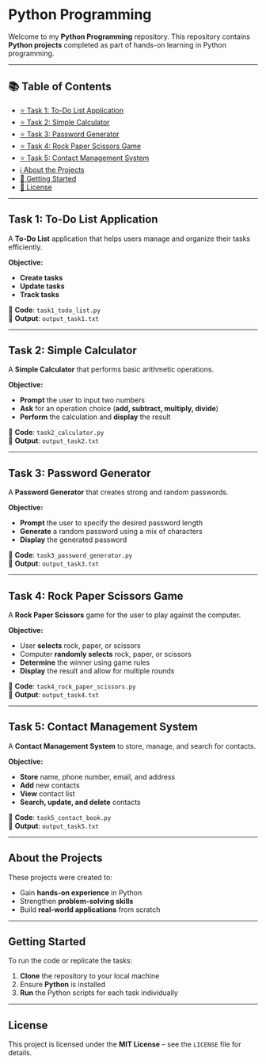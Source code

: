 # Python Programming

Welcome to my **Python Programming** repository. This repository contains **Python projects** completed as part of hands-on learning in Python programming.

---

## 📚 Table of Contents

- [⭐ Task 1: To-Do List Application](#task-1-to-do-list-application)
- [⭐ Task 2: Simple Calculator](#task-2-simple-calculator)
- [⭐ Task 3: Password Generator](#task-3-password-generator)
- [⭐ Task 4: Rock Paper Scissors Game](#task-4-rock-paper-scissors-game)
- [⭐ Task 5: Contact Management System](#task-5-contact-management-system)
- [ℹ️ About the Projects](#about-the-projects)
- [🚀 Getting Started](#getting-started)
- [📄 License](#license)

---

## Task 1: To-Do List Application

A **To-Do List** application that helps users manage and organize their tasks efficiently.

**Objective:**

- **Create tasks**  
- **Update tasks**  
- **Track tasks**

📂 **Code**: `task1_todo_list.py`  
📄 **Output**: `output_task1.txt`

---

## Task 2: Simple Calculator

A **Simple Calculator** that performs basic arithmetic operations.

**Objective:**

- **Prompt** the user to input two numbers  
- **Ask** for an operation choice (**add, subtract, multiply, divide**)  
- **Perform** the calculation and **display** the result

📂 **Code**: `task2_calculator.py`  
📄 **Output**: `output_task2.txt`

---

## Task 3: Password Generator

A **Password Generator** that creates strong and random passwords.

**Objective:**

- **Prompt** the user to specify the desired password length  
- **Generate** a random password using a mix of characters  
- **Display** the generated password

📂 **Code**: `task3_password_generator.py`  
📄 **Output**: `output_task3.txt`

---

## Task 4: Rock Paper Scissors Game

A **Rock Paper Scissors** game for the user to play against the computer.

**Objective:**

- User **selects** rock, paper, or scissors  
- Computer **randomly selects** rock, paper, or scissors  
- **Determine** the winner using game rules  
- **Display** the result and allow for multiple rounds

📂 **Code**: `task4_rock_paper_scissors.py`  
📄 **Output**: `output_task4.txt`

---

## Task 5: Contact Management System

A **Contact Management System** to store, manage, and search for contacts.

**Objective:**

- **Store** name, phone number, email, and address  
- **Add** new contacts  
- **View** contact list  
- **Search, update, and delete** contacts

📂 **Code**: `task5_contact_book.py`  
📄 **Output**: `output_task5.txt`

---

## About the Projects

These projects were created to:

- Gain **hands-on experience** in Python  
- Strengthen **problem-solving skills**  
- Build **real-world applications** from scratch

---

## Getting Started

To run the code or replicate the tasks:

1. **Clone** the repository to your local machine  
2. Ensure **Python** is installed  
3. **Run** the Python scripts for each task individually

---

## License

This project is licensed under the **MIT License** – see the `LICENSE` file for details.





